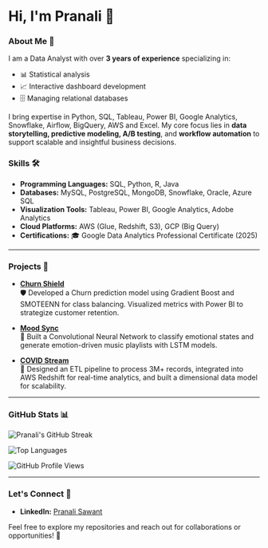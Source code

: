 # Hi, I'm Pranali 👋

### About Me 💼

I am a Data Analyst with over **3 years of experience** specializing in:
- 📊 Statistical analysis
- 📈 Interactive dashboard development
- 🗄️ Managing relational databases

I bring expertise in Python, SQL, Tableau, Power BI, Google Analytics, Snowflake, Airflow, BigQuery, AWS and Excel. My core focus lies in **data storytelling, predictive modeling, A/B testing**, and **workflow automation** to support scalable and insightful business decisions.

### Skills 🛠️
- **Programming Languages:** SQL, Python, R, Java  
- **Databases:** MySQL, PostgreSQL, MongoDB, Snowflake, Oracle, Azure SQL  
- **Visualization Tools:** Tableau, Power BI, Google Analytics, Adobe Analytics  
- **Cloud Platforms:** AWS (Glue, Redshift, S3), GCP (Big Query)  
- **Certifications:** 🎓 Google Data Analytics Professional Certificate (2025)  

---

### Projects 🚀

- **[Churn Shield](https://github.com/PranaliSawant1211/Customer-Churn-Analysis)**  
  🛡️ Developed a Churn prediction model using Gradient Boost and SMOTEENN for class balancing. Visualized metrics with Power BI to strategize customer retention.  

- **[Mood Sync](https://github.com/PranaliSawant1211/Mood_Based_Music_Player_DeepLearning_Project)**  
  🎵 Built a Convolutional Neural Network to classify emotional states and generate emotion-driven music playlists with LSTM models.  

- **[COVID Stream](https://github.com/PranaliSawant1211/COVID-STREAM-End-to-End-ETL-pipeline)**  
  🦠 Designed an ETL pipeline to process 3M+ records, integrated into AWS Redshift for real-time analytics, and built a dimensional data model for scalability.  

---

### GitHub Stats 📊

![Pranali's GitHub Streak](https://github-readme-streak-stats.herokuapp.com/?user=PranaliSawant1211&theme=light)  

![Top Languages](https://github-readme-stats.vercel.app/api/top-langs/?username=PranaliSawant1211&layout=compact&theme=light)  

![GitHub Profile Views](https://komarev.com/ghpvc/?username=PranaliSawant1211&color=brightgreen)

---

### Let's Connect 🤝

- **LinkedIn:** [Pranali Sawant](https://www.linkedin.com/in/pranali-sawant-b99527206/)  

Feel free to explore my repositories and reach out for collaborations or opportunities! 🌟
